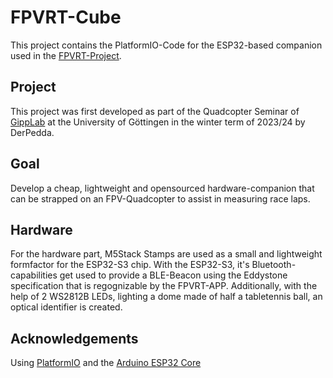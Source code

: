 # FPVRT-Cube
This project contains the PlatformIO-Code for the ESP32-based companion used in the [FPVRT-Project](https://github.com/derpedda/fpvrt).

## Project
This project was first developed as part of the Quadcopter Seminar of [GippLab](https://gipplab.org/teaching/fpv-quadcopter/) at the University of Göttingen in the winter term of 2023/24 by DerPedda.

## Goal
Develop a cheap, lightweight and opensourced hardware-companion that can be strapped on an FPV-Quadcopter to assist in measuring race laps.

## Hardware 
For the hardware part, M5Stack Stamps are used as a small and lightweight formfactor for the ESP32-S3 chip.
With the ESP32-S3, it's Bluetooth-capabilities get used to provide a BLE-Beacon using the Eddystone specification that is regognizable by the FPVRT-APP.
Additionally, with the help of 2 WS2812B LEDs, lighting a dome made of half a tabletennis ball, an optical identifier is created.

## Acknowledgements
Using [PlatformIO](https://github.com/platformio) and the [Arduino ESP32 Core](https://github.com/espressif/arduino-esp32)

